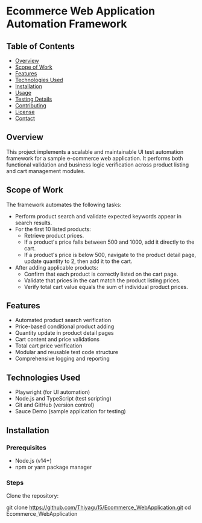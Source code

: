 # Ecommerce Web Application Automation Framework

## Table of Contents
- [Overview](#overview)
- [Scope of Work](#scope-of-work)
- [Features](#features)
- [Technologies Used](#technologies-used)
- [Installation](#installation)
- [Usage](#usage)
- [Testing Details](#testing-details)
- [Contributing](#contributing)
- [License](#license)
- [Contact](#contact)

## Overview
This project implements a scalable and maintainable UI test automation framework for a sample e-commerce web application. It performs both functional validation and business logic verification across product listing and cart management modules.

## Scope of Work
The framework automates the following tasks:
- Perform product search and validate expected keywords appear in search results.
- For the first 10 listed products:
  - Retrieve product prices.
  - If a product's price falls between 500 and 1000, add it directly to the cart.
  - If a product's price is below 500, navigate to the product detail page, update quantity to 2, then add it to the cart.
- After adding applicable products:
  - Confirm that each product is correctly listed on the cart page.
  - Validate that prices in the cart match the product listing prices.
  - Verify total cart value equals the sum of individual product prices.

## Features
- Automated product search verification
- Price-based conditional product adding
- Quantity update in product detail pages
- Cart content and price validations
- Total cart price verification
- Modular and reusable test code structure
- Comprehensive logging and reporting

## Technologies Used
- Playwright (for UI automation)
- Node.js and TypeScript (test scripting)
- Git and GitHub (version control)
- Sauce Demo (sample application for testing)

## Installation

### Prerequisites
- Node.js (v14+)
- npm or yarn package manager

### Steps
Clone the repository:

git clone https://github.com/Thiyagu15/Ecommerce_WebApplication.git
cd Ecommerce_WebApplication


